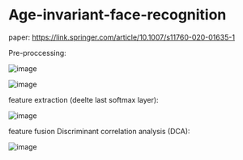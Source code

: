 ﻿# Age-invariant-face-recognition
paper: https://link.springer.com/article/10.1007/s11760-020-01635-1

Pre-proccessing:

![image](https://user-images.githubusercontent.com/54143711/135315895-e9eea182-4c0f-4063-a877-cb16eed3f03a.png)

![image](https://user-images.githubusercontent.com/54143711/135315985-781b475a-55e3-4c10-ac95-d40e6d82121e.png)

feature extraction (deelte last softmax layer):

![image](https://user-images.githubusercontent.com/54143711/135316151-6f2320f5-1c19-443b-be1b-f9d89adc031f.png)

feature fusion Discriminant correlation analysis (DCA):

![image](https://user-images.githubusercontent.com/54143711/135316289-98de7aff-78d5-4638-9860-9a5ea334f23a.png)
